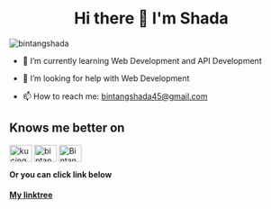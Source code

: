 # <h1 align="center">Hi there 👋 I'm Shada</h1>

<p align="left"> <img src="https://komarev.com/ghpvc/?username=bintangshada&label=Profile%20views&color=0e75b6&style=flat" alt="bintangshada" /> </p>


- 🌱 I’m currently learning Web Development and API Development

- 🤔 I’m looking for help with Web Development

- 📫 How to reach me: bintangshada45@gmail.com

## Knows me better on
<p align="left">
 <a href="https://instagram.com/kucingnya_shada" target="blank"><img align="center" src="https://raw.githubusercontent.com/rahuldkjain/github-profile-readme-generator/master/src/images/icons/Social/instagram.svg" alt="kucingnya_shada" height="30" width="40" /></a>
<a href="https://www.linkedin.com/in/bintang-shada-kawibya-putra/" target="blank"><img align="center" src="https://raw.githubusercontent.com/rahuldkjain/github-profile-readme-generator/master/src/images/icons/Social/linked-in-alt.svg" alt="bintang-shada-kawibya-putra" height="30" width="40" /></a>
<a href="https://www.facebook.com/nekoda.chan.7/" target="blank"><img align="center" src="https://raw.githubusercontent.com/rahuldkjain/github-profile-readme-generator/master/src/images/icons/Social/facebook.svg" alt="Bintang Shada" height="30" width="40" /></a>
</p>



<b>Or you can click link below</b>
#### [My linktree](https://linktr.ee/bintangshada)

<!-- <p>&nbsp;<img align="center" src="https://github-readme-stats.vercel.app/api?username=bintangshada&show_icons=true&theme=dark&locale=en" alt="bintangshada" /></p>
 -->



<!--
**bintangshada/bintangshada** is a ✨ _special_ ✨ repository because its `README.md` (this file) appears on your GitHub profile.

Here are some ideas to get you started:

- 🔭 I’m currently working on ...

- 👯 I’m looking to collaborate on ...

- 💬 Ask me about ...

- 😄 Pronouns: ...
- ⚡ Fun fact: ...
-->
